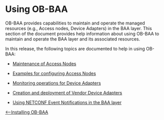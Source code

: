 
<a id="using" />

Using OB-BAA
=================

OB-BAA provides capabilities to maintain and operate the managed
resources (e.g., Access nodes, Device Adapters) in the BAA layer. This
section of the document provides help information about using OB-BAA to
maintain and operate the BAA layer and its associated resources. 

In this release, the following topics are documented to help in using
OB-BAA:

-   [Maintenance of Access Nodes](man/index.md#man)
    
-   [Examples for configuring Access Nodes](can/index.md#can)

-   [Monitoring operations for Device Adapters](mda/index.md#mda)

-   [Creation and deployment of Vendor Device Adapters](dvda/index.md#dvda)

-   [Using NETCONF Event Notifications in the BAA layer](notif/index.md#notif)

[<--Installing OB-BAA](../installing/index.md#installing)
    